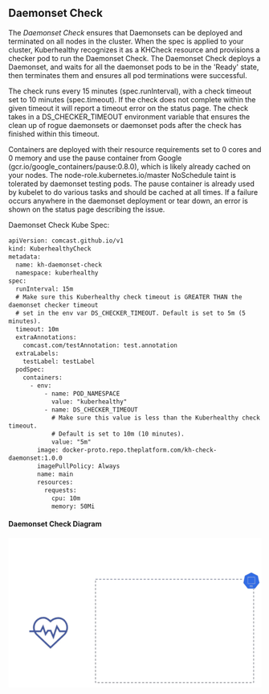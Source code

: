 ## Daemonset Check

The *Daemonset Check* ensures that Daemonsets can be deployed and terminated on all nodes in the cluster. When the spec 
is applied to your cluster, Kuberhealthy recognizes it as a KHCheck resource and provisions a checker pod to run the 
Daemonset Check. The Daemonset Check deploys a Daemonset, and waits for all the daemonset pods to be in the 'Ready' 
state, then terminates them and ensures all pod terminations were successful. 

The check runs every 15 minutes (spec.runInterval), with a check timeout set to 10 minutes (spec.timeout). If the check 
does not complete within the given timeout it will report a timeout error on the status page. The check takes in a 
DS_CHECKER_TIMEOUT environment variable that ensures the clean up of rogue daemonsets or daemonset pods after the check
has finished within this timeout. 

Containers are deployed with their resource requirements set to 0 cores and 0 memory and use the pause container from 
Google (gcr.io/google_containers/pause:0.8.0), which is likely already cached on your nodes. The 
node-role.kubernetes.io/master NoSchedule taint is tolerated by daemonset testing pods. The pause container is already 
used by kubelet to do various tasks and should be cached at all times. If a failure occurs anywhere in the daemonset 
deployment or tear down, an error is shown on the status page describing the issue.

Daemonset Check Kube Spec:

```$xslt
apiVersion: comcast.github.io/v1
kind: KuberhealthyCheck
metadata:
  name: kh-daemonset-check
  namespace: kuberhealthy
spec:
  runInterval: 15m
  # Make sure this Kuberhealthy check timeout is GREATER THAN the daemonset checker timeout
  # set in the env var DS_CHECKER_TIMEOUT. Default is set to 5m (5 minutes).
  timeout: 10m
  extraAnnotations:
    comcast.com/testAnnotation: test.annotation
  extraLabels:
    testLabel: testLabel
  podSpec:
    containers:
      - env:
          - name: POD_NAMESPACE
            value: "kuberhealthy"
          - name: DS_CHECKER_TIMEOUT
            # Make sure this value is less than the Kuberhealthy check timeout.
            # Default is set to 10m (10 minutes).
            value: "5m"
        image: docker-proto.repo.theplatform.com/kh-check-daemonset:1.0.0
        imagePullPolicy: Always
        name: main
        resources:
          requests:
            cpu: 10m
            memory: 50Mi
```

#### Daemonset Check Diagram

![](../../images/kh-ds-check.gif)
